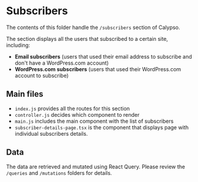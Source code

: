 # Subscribers

The contents of this folder handle the `/subscribers` section of Calypso.

The section displays all the users that subscribed to a certain site, including:

- **Email subscribers** (users that used their email address to subscribe and don't have a WordPress.com account)
- **WordPress.com subscribers** (users that used their WordPress.com account to subscribe)

## Main files

- `index.js` provides all the routes for this section
- `controller.js` decides which component to render
- `main.js` includes the main component with the list of subscribers
- `subscriber-details-page.tsx` is the component that displays page with individual subscribers details.

## Data

The data are retrieved and mutated using React Query. Please review the `/queries` and `/mutations` folders for details.
